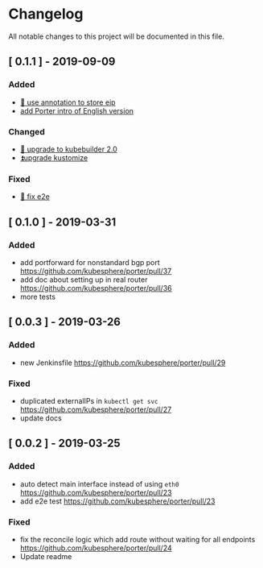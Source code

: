 # Changelog
All notable changes to this project will be documented in this file.
## [ 0.1.1 ] - 2019-09-09

### Added
- [🚒 use annotation to store eip](https://github.com/kubesphere/porter/pull/57)
- [add Porter intro of English version](https://github.com/kubesphere/porter/pull/53)

### Changed
- [🌟 upgrade to kubebuilder 2.0](https://github.com/kubesphere/porter/pull/54)
- [⏫upgrade kustomize](https://github.com/kubesphere/porter/pull/55)

### Fixed
- [🚒 fix e2e](https://github.com/kubesphere/porter/pull/56)

## [ 0.1.0 ] - 2019-03-31

### Added
 - add portforward for nonstandard bgp port <https://github.com/kubesphere/porter/pull/37>
 - add doc about setting up in real router <https://github.com/kubesphere/porter/pull/36>
 - more tests


## [ 0.0.3 ] - 2019-03-26

### Added
 - new Jenkinsfile <https://github.com/kubesphere/porter/pull/29>

### Fixed
 - duplicated externalIPs in `kubectl get svc` <https://github.com/kubesphere/porter/pull/27>
 - update docs

## [ 0.0.2 ] - 2019-03-25

### Added
 - auto detect main interface instead of using `eth0` <https://github.com/kubesphere/porter/pull/23>
 - add e2e test <https://github.com/kubesphere/porter/pull/23>

### Fixed
 - fix the reconcile logic which add route without waiting for all endpoints  <https://github.com/kubesphere/porter/pull/24>
 - Update readme